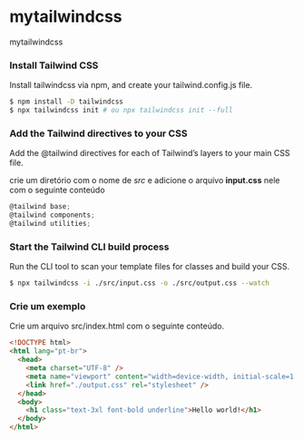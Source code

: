 # mytailwindcss

mytailwindcss

### Install Tailwind CSS

Install tailwindcss via npm, and create your tailwind.config.js file.

```sh
$ npm install -D tailwindcss
$ npx tailwindcss init # ou npx tailwindcss init --full
```

### Add the Tailwind directives to your CSS

Add the @tailwind directives for each of Tailwind’s layers to your main CSS file.

crie um diretório com o nome de _src_ e adicione o arquivo **input.css** nele com o seguinte conteúdo

```javascript
@tailwind base;
@tailwind components;
@tailwind utilities;

```

### Start the Tailwind CLI build process

Run the CLI tool to scan your template files for classes and build your CSS.

```sh
$ npx tailwindcss -i ./src/input.css -o ./src/output.css --watch

```

### Crie um exemplo

Crie um arquivo src/index.html com o seguinte conteúdo.

```html
<!DOCTYPE html>
<html lang="pt-br">
  <head>
    <meta charset="UTF-8" />
    <meta name="viewport" content="width=device-width, initial-scale=1.0" />
    <link href="./output.css" rel="stylesheet" />
  </head>
  <body>
    <h1 class="text-3xl font-bold underline">Hello world!</h1>
  </body>
</html>
```
